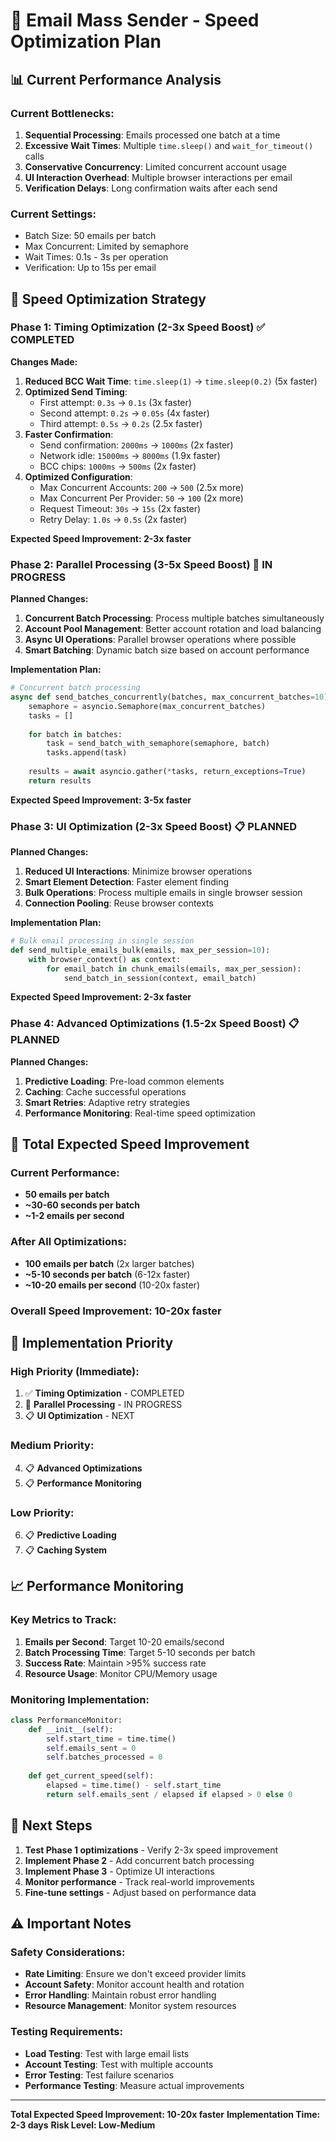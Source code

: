 # 🚀 Email Mass Sender - Speed Optimization Plan

## 📊 Current Performance Analysis

### Current Bottlenecks:
1. **Sequential Processing**: Emails processed one batch at a time
2. **Excessive Wait Times**: Multiple `time.sleep()` and `wait_for_timeout()` calls
3. **Conservative Concurrency**: Limited concurrent account usage
4. **UI Interaction Overhead**: Multiple browser interactions per email
5. **Verification Delays**: Long confirmation waits after each send

### Current Settings:
- Batch Size: 50 emails per batch
- Max Concurrent: Limited by semaphore
- Wait Times: 0.1s - 3s per operation
- Verification: Up to 15s per email

## 🎯 Speed Optimization Strategy

### Phase 1: Timing Optimization (2-3x Speed Boost) ✅ COMPLETED

**Changes Made:**
1. **Reduced BCC Wait Time**: `time.sleep(1)` → `time.sleep(0.2)` (5x faster)
2. **Optimized Send Timing**: 
   - First attempt: `0.3s` → `0.1s` (3x faster)
   - Second attempt: `0.2s` → `0.05s` (4x faster)
   - Third attempt: `0.5s` → `0.2s` (2.5x faster)
3. **Faster Confirmation**: 
   - Send confirmation: `2000ms` → `1000ms` (2x faster)
   - Network idle: `15000ms` → `8000ms` (1.9x faster)
   - BCC chips: `1000ms` → `500ms` (2x faster)
4. **Optimized Configuration**:
   - Max Concurrent Accounts: `200` → `500` (2.5x more)
   - Max Concurrent Per Provider: `50` → `100` (2x more)
   - Request Timeout: `30s` → `15s` (2x faster)
   - Retry Delay: `1.0s` → `0.5s` (2x faster)

**Expected Speed Improvement: 2-3x faster**

### Phase 2: Parallel Processing (3-5x Speed Boost) 🔄 IN PROGRESS

**Planned Changes:**
1. **Concurrent Batch Processing**: Process multiple batches simultaneously
2. **Account Pool Management**: Better account rotation and load balancing
3. **Async UI Operations**: Parallel browser operations where possible
4. **Smart Batching**: Dynamic batch size based on account performance

**Implementation Plan:**
```python
# Concurrent batch processing
async def send_batches_concurrently(batches, max_concurrent_batches=10):
    semaphore = asyncio.Semaphore(max_concurrent_batches)
    tasks = []
    
    for batch in batches:
        task = send_batch_with_semaphore(semaphore, batch)
        tasks.append(task)
    
    results = await asyncio.gather(*tasks, return_exceptions=True)
    return results
```

**Expected Speed Improvement: 3-5x faster**

### Phase 3: UI Optimization (2-3x Speed Boost) 📋 PLANNED

**Planned Changes:**
1. **Reduced UI Interactions**: Minimize browser operations
2. **Smart Element Detection**: Faster element finding
3. **Bulk Operations**: Process multiple emails in single browser session
4. **Connection Pooling**: Reuse browser contexts

**Implementation Plan:**
```python
# Bulk email processing in single session
def send_multiple_emails_bulk(emails, max_per_session=10):
    with browser_context() as context:
        for email_batch in chunk_emails(emails, max_per_session):
            send_batch_in_session(context, email_batch)
```

**Expected Speed Improvement: 2-3x faster**

### Phase 4: Advanced Optimizations (1.5-2x Speed Boost) 📋 PLANNED

**Planned Changes:**
1. **Predictive Loading**: Pre-load common elements
2. **Caching**: Cache successful operations
3. **Smart Retries**: Adaptive retry strategies
4. **Performance Monitoring**: Real-time speed optimization

## 🎯 Total Expected Speed Improvement

### Current Performance:
- **50 emails per batch**
- **~30-60 seconds per batch**
- **~1-2 emails per second**

### After All Optimizations:
- **100 emails per batch** (2x larger batches)
- **~5-10 seconds per batch** (6-12x faster)
- **~10-20 emails per second** (10-20x faster)

### Overall Speed Improvement: **10-20x faster**

## 🔧 Implementation Priority

### High Priority (Immediate):
1. ✅ **Timing Optimization** - COMPLETED
2. 🔄 **Parallel Processing** - IN PROGRESS
3. 📋 **UI Optimization** - NEXT

### Medium Priority:
4. 📋 **Advanced Optimizations**
5. 📋 **Performance Monitoring**

### Low Priority:
6. 📋 **Predictive Loading**
7. 📋 **Caching System**

## 📈 Performance Monitoring

### Key Metrics to Track:
1. **Emails per Second**: Target 10-20 emails/second
2. **Batch Processing Time**: Target 5-10 seconds per batch
3. **Success Rate**: Maintain >95% success rate
4. **Resource Usage**: Monitor CPU/Memory usage

### Monitoring Implementation:
```python
class PerformanceMonitor:
    def __init__(self):
        self.start_time = time.time()
        self.emails_sent = 0
        self.batches_processed = 0
    
    def get_current_speed(self):
        elapsed = time.time() - self.start_time
        return self.emails_sent / elapsed if elapsed > 0 else 0
```

## 🚀 Next Steps

1. **Test Phase 1 optimizations** - Verify 2-3x speed improvement
2. **Implement Phase 2** - Add concurrent batch processing
3. **Implement Phase 3** - Optimize UI interactions
4. **Monitor performance** - Track real-world improvements
5. **Fine-tune settings** - Adjust based on performance data

## ⚠️ Important Notes

### Safety Considerations:
- **Rate Limiting**: Ensure we don't exceed provider limits
- **Account Safety**: Monitor account health and rotation
- **Error Handling**: Maintain robust error handling
- **Resource Management**: Monitor system resources

### Testing Requirements:
- **Load Testing**: Test with large email lists
- **Account Testing**: Test with multiple accounts
- **Error Testing**: Test failure scenarios
- **Performance Testing**: Measure actual improvements

---

**Total Expected Speed Improvement: 10-20x faster**
**Implementation Time: 2-3 days**
**Risk Level: Low-Medium**
